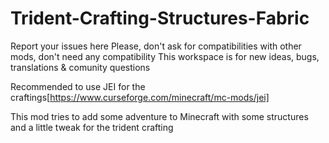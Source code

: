 # Trident-Crafting-Structures-Fabric

Report your issues here Please, don't ask for compatibilities with other mods, don't need any compatibility This workspace is for new ideas, bugs, translations & comunity questions

Recommended to use JEI for the craftings[https://www.curseforge.com/minecraft/mc-mods/jei]

This mod tries to add some adventure to Minecraft with some structures and a little tweak for the trident crafting
